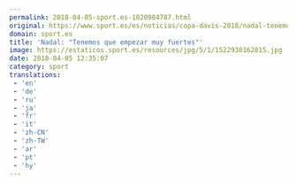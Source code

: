 ```yaml
---
permalink: 2018-04-05-sport.es-1020984787.html
original: https://www.sport.es/es/noticias/copa-davis-2018/nadal-tenemos-que-empezar-muy-fuertes-alemania-6736496?utm_source=rss-noticias&utm_medium=feed&utm_campaign=copa-davis-2018
domain: sport.es
title: 'Nadal: "Tenemos que empezar muy fuertes"'
image: https://estaticos.sport.es/resources/jpg/5/1/1522930162815.jpg
date: 2018-04-05 12:35:07
category: sport
translations: 
 - 'en'
 - 'de'
 - 'ru'
 - 'ja'
 - 'fr'
 - 'it'
 - 'zh-CN'
 - 'zh-TW'
 - 'ar'
 - 'pt'
 - 'hy'
---
```


